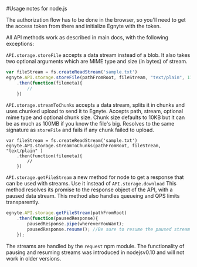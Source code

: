 #Usage notes for node.js

The authorization flow has to be done in the browser, so you'll need to get the access token from there and initialize Egnyte with the token. 

All API methods work as described in main docs, with the following exceptions:

`API.storage.storeFile` accepts a data stream instead of a blob. It also takes two optional arguments which are MIME type and size (in bytes) of stream.

```javascript
var fileStream = fs.createReadStream('sample.txt')
egnyte.API.storage.storeFile(pathFromRoot, fileStream, "text/plain", 1105)
    .then(function(filemeta){
        //
    })

```

`API.storage.streamToChunks` accepts a data stream, splits it in chunks and uses chunked upload to send it to Egnyte. Accepts path, stream, optional mime type and optional chunk size. Chunk size defaults to 10KB but it can be as much as 100MB if you know the file's big. 
Resolves to the same signature as `storeFile` and fails if any chunk failed to upload.

```
var fileStream = fs.createReadStream('sample.txt')
egnyte.API.storage.streamToChunks(pathFromRoot, fileStream, "text/plain" )
    .then(function(filemeta){
        //
    })

```

`API.storage.getFileStream` a new method for node to get a response that can be used with streams. Use it instead of `API.storage.download`
This method resolves its promise to the response object of the API, with a paused data stream. This method also handles queueing and QPS limits transparently.


```javascript
egnyte.API.storage.getFileStream(pathFromRoot)
    .then(function(pausedResponse){
        pausedResponse.pipe(whereverYouWant);
        pausedResponse.resume(); //Be sure to resume the paused stream
    });

```

The streams are handled by the `request` npm module. The functionality of pausing and resuming streams was introduced in nodejsv0.10 and will not work in older versions.